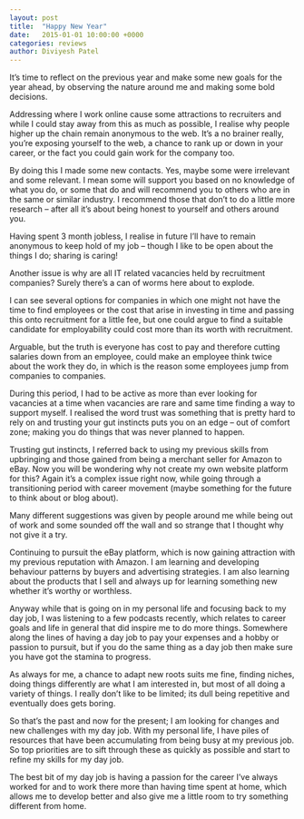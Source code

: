 ```yaml
---
layout: post
title:  "Happy New Year"
date:   2015-01-01 10:00:00 +0000
categories: reviews
author: Diviyesh Patel
---
```


It’s time to reflect on the previous year and make some new goals for the year ahead, by observing the nature around me and making some bold decisions.

Addressing where I work online cause some attractions to recruiters and while I could stay away from this as much as possible, I realise why people higher up the chain remain anonymous to the web. It’s a no brainer really, you’re exposing yourself to the web, a chance to rank up or down in your career, or the fact you could gain work for the company too.

By doing this I made some new contacts. Yes, maybe some were irrelevant and some relevant. I mean some will support you based on no knowledge of what you do, or some that do and will recommend you to others who are in the same or similar industry. I recommend those that don’t to do a little more research – after all it’s about being honest to yourself and others around you.

Having spent 3 month jobless, I realise in future I’ll have to remain anonymous to keep hold of my job – though I like to be open about the things I do; sharing is caring!

Another issue is why are all IT related vacancies held by recruitment companies? Surely there’s a can of worms here about to explode.

I can see several options for companies in which one might not have the time to find employees or the cost that arise in investing in time and passing this onto recruitment for a little fee, but one could argue to find a suitable candidate for employability could cost more than its worth with recruitment.

Arguable, but the truth is everyone has cost to pay and therefore cutting salaries down from an employee, could make an employee think twice about the work they do, in which is the reason some employees jump from companies to companies.

During this period, I had to be active as more than ever looking for vacancies at a time when vacancies are rare and same time finding a way to support myself. I realised the word trust was something that is pretty hard to rely on and trusting your gut instincts puts you on an edge – out of comfort zone; making you do things that was never planned to happen.

Trusting gut instincts, I referred back to using my previous skills from upbringing and those gained from being a merchant seller for Amazon to eBay. Now you will be wondering why not create my own website platform for this? Again it’s a complex issue right now, while going through a transitioning period with career movement (maybe something for the future to think about or blog about).

Many different suggestions was given by people around me while being out of work and some sounded off the wall and so strange that I thought why not give it a try.

Continuing to pursuit the eBay platform, which is now gaining attraction with my previous reputation with Amazon. I am learning and developing behaviour patterns by buyers and advertising strategies. I am also learning about the products that I sell and always up for learning something new whether it’s worthy or worthless.

Anyway while that is going on in my personal life and focusing back to my day job, I was listening to a few podcasts recently, which relates to career goals and life in general that did inspire me to do more things. Somewhere along the lines of having a day job to pay your expenses and a hobby or passion to pursuit, but if you do the same thing as a day job then make sure you have got the stamina to progress.

As always for me, a chance to adapt new roots suits me fine, finding niches, doing things differently are what I am interested in, but most of all doing a variety of things. I really don’t like to be limited; its dull being repetitive and eventually does gets boring.

So that’s the past and now for the present; I am looking for changes and new challenges with my day job. With my personal life, I have piles of resources that have been accumulating from being busy at my previous job. So top priorities are to sift through these as quickly as possible and start to refine my skills for my day job.

The best bit of my day job is having a passion for the career I’ve always worked for and to work there more than having time spent at home, which allows me to develop better and also give me a little room to try something different from home.